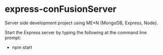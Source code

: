 # express-conFusionServer

Server side development project using ME*N (MongoDB, Express, Node). 

Start the Express server by typing the following at the command line prompt:

- npm start 
